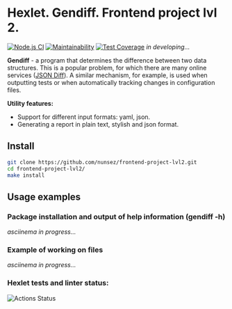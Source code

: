# Hexlet. Gendiff. Frontend project lvl 2.

[![Node.js CI](https://github.com/nunsez/frontend-project-lvl2/workflows/Node.js%20CI/badge.svg)](https://github.com/nunsez/frontend-project-lvl2/actions?query=workflow%3A%22Node.js+CI%22)
[![Maintainability](https://api.codeclimate.com/v1/badges/e4451e5ff95f4cefe9bd/maintainability)](https://codeclimate.com/github/nunsez/frontend-project-lvl2/maintainability)
[![Test Coverage](https://api.codeclimate.com/v1/badges/e4451e5ff95f4cefe9bd/test_coverage)](https://codeclimate.com/github/nunsez/frontend-project-lvl2/test_coverage)
_in developing..._

**Gendiff** - a program that determines the difference between two data structures. This is a popular problem, for which there are many online services ([JSON Diff](http://www.jsondiff.com/)). A similar mechanism, for example, is used when outputting tests or when automatically tracking changes in configuration files.

**Utility features:**

- Support for different input formats: yaml, json.
- Generating a report in plain text, stylish and json format.

## Install

```sh
git clone https://github.com/nunsez/frontend-project-lvl2.git
cd frontend-project-lvl2/
make install
```

## Usage examples

### Package installation and output of help information (gendiff -h)

_asciinema in progress..._

### Example of working on files

_asciinema in progress..._

### Hexlet tests and linter status:

![Actions Status](/workflows/hexlet-check/badge.svg)
